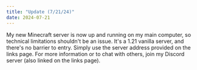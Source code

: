```yaml
---
title: "Update (7/21/24)"
date: 2024-07-21
---
```

My new Minecraft server is now up and running on my main computer, so technical limitations shouldn't be an issue. It's a 1.21 vanilla server, and there's no barrier to entry. Simply use the server address provided on the links page. For more information or to chat with others, join my Discord server (also linked on the links page).